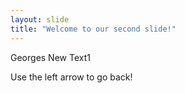 ```yaml
---
layout: slide
title: "Welcome to our second slide!"
---
```

Georges New Text1

Use the left arrow to go back!
